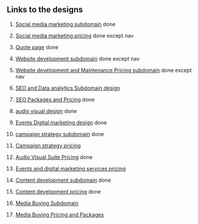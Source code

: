 ## Links to the designs

1. [Social media marketing subdomain](https://www.canva.com/design/DAFwNtKjY5M/SpH8xQTCHTpTtTstjyVwtw/edit?utm_content=DAFwNtKjY5M&utm_campaign=designshare&utm_medium=link2&utm_source=sharebutton) done

2. [Social media marketing pricing](https://www.canva.com/design/DAFwx6VYrU8/m9RKOC1IZuHgiJixEgRPGA/edit?utm_content=DAFwx6VYrU8&utm_campaign=designshare&utm_medium=link2&utm_source=sharebutton) done except nav

3. [Quote page](https://www.canva.com/design/DAFxbL4j8Ng/hxKioGYVg4cd2sLyGb0vRw/edit?utm_content=DAFxbL4j8Ng&utm_campaign=designshare&utm_medium=link2&utm_source=sharebutton) done

4. [Website development subdomain](https://www.canva.com/design/DAFxbrKxU5k/UXjiyKU-5ftbe9PxpS5eMQ/edit?utm_content=DAFxbrKxU5k&utm_campaign=designshare&utm_medium=link2&utm_source=sharebutton) done except nav

5. [Website development and Maintenance Pricing subdomain](https://www.canva.com/design/DAFxbthSXnE/7oOkiEEU1uZSqpHzz1sPAA/edit?utm_content=DAFxbthSXnE&utm_campaign=designshare&utm_medium=link2&utm_source=sharebutton) done except nav

6. [SEO and Data analytics Subdomain design](https://www.canva.com/design/DAFxg3P3m7I/LW-knrL0A06jxCx8ekWOJQ/edit?utm_content=DAFxg3P3m7I&utm_campaign=designshare&utm_medium=link2&utm_source=sharebutton)

7. [SEO Packages and Pricing](https://www.canva.com/design/DAFxl3pmTqY/PQ1WMA0jPiayleVHcEBb5g/edit?utm_content=DAFxl3pmTqY&utm_campaign=designshare&utm_medium=link2&utm_source=sharebutton) done

8. [audio visual design](https://www.canva.com/design/DAFxmPhkn8g/x20jSdQmPerxwyn43bqCXw/edit?utm_content=DAFxmPhkn8g&utm_campaign=designshare&utm_medium=link2&utm_source=sharebutton) done

9.  [Events Digital marketing design](https://www.canva.com/design/DAFxmgR8Uk8/9-bgKa0RMCWdPdJNQjvBsA/edit?utm_content=DAFxmgR8Uk8&utm_campaign=designshare&utm_medium=link2&utm_source=sharebutton) done

10. [campaign strategy subdomain](https://www.canva.com/design/DAFxnno9yDA/VQ9WmLwiLNkempURil_XYw/edit?utm_content=DAFxnno9yDA&utm_campaign=designshare&utm_medium=link2&utm_source=sharebutton) done

11. [Campaign strategy pricing](https://www.canva.com/design/DAFxstakO-k/H84zjxZxSc7oE22NMWBIRA/edit?utm_content=DAFxstakO-k&utm_campaign=designshare&utm_medium=link2&utm_source=sharebutton)

12. [Audio Visual Suite Pricing](https://www.canva.com/design/DAFyEaFGGlM/_vv9Jk1Pwj_r2SQZTJSsng/edit?utm_content=DAFyEaFGGlM&utm_campaign=designshare&utm_medium=link2&utm_source=sharebutton) done

13. [Events and digital marketing services pricing](https://www.canva.com/design/DAFyEtwBnQQ/tV-wRXnM8wxnH1B_o6Ns8Q/edit?utm_content=DAFyEtwBnQQ&utm_campaign=designshare&utm_medium=link2&utm_source=sharebutton)

14. [Content development subdomain](https://www.canva.com/design/DAFyEk76zrk/iiFwIgoCWx9urULtmdp4pA/edit?utm_content=DAFyEk76zrk&utm_campaign=designshare&utm_medium=link2&utm_source=sharebutton) done

15. [Content development pricing](https://www.canva.com/design/DAFyE8Js5T0/egqrn_vLaMf6p5XvAJHZ-w/edit?utm_content=DAFyE8Js5T0&utm_campaign=designshare&utm_medium=link2&utm_source=sharebutton) done

16. [Media Buying Subdomain](https://www.canva.com/design/DAFyFESuK4Y/F1y_8bFpSI-CbK2dZ5553w/edit?utm_content=DAFyFESuK4Y&utm_campaign=designshare&utm_medium=link2&utm_source=sharebutton)

17. [Media Buying Pricing and Packages](https://www.canva.com/design/DAFyFihE3sQ/eS_D1yUD6fQZ9cqhdNns-A/edit?utm_content=DAFyFihE3sQ&utm_campaign=designshare&utm_medium=link2&utm_source=sharebutton)